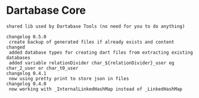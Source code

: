 Dartabase Core
==============

    shared lib used by Dartabase Tools (no need for you to do anything)
    
    changelog 0.5.0
     create backup of generated files if already exists and content changed
     added database types for creating dart files from extracting existing databases
     added variable relationDivider char_${relationDivider}_user eg char_2_user or char_t0_user
    changelog 0.4.1 
     now using pretty print to store json in files
    changelog 0.4.0 
     now working with _InternalLinkedHashMap instead of _LinkedHashMap
    